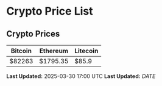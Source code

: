# Crypto Price List

## Crypto Prices
| Bitcoin | Ethereum | Litecoin |
| ------- | -------- | -------- |
| $82263 | $1795.35 | $85.9 |
**Last Updated:** 2025-03-30 17:00 UTC
**Last Updated:** $DATE$
